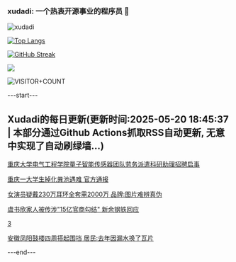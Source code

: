 ### xudadi: 一个热衷开源事业的程序员 👋

![xudadi](https://github-readme-stats-git-masterorgs-github-readme-stats-team.vercel.app/api?username=xudadi)

[![Top Langs](https://github-readme-stats.vercel.app/api/top-langs/?username=xudadi)](https://github.com/anuraghazra/github-readme-stats)

[![GitHub Streak](https://streak-stats.demolab.com?user=xudadi&locale=zh_Hans)](https://git.io/streak-stats)

![](https://raw.githubusercontent.com/xudadi/xudadi/main/assets/github-contribution-grid-snake.svg)

![VISITOR+COUNT](https://komarev.com/ghpvc/?username=xudadi&label=VISITOR+COUNT)


---start---

## Xudadi的每日更新(更新时间:2025-05-20 18:45:37 | 本部分通过Github Actions抓取RSS自动更新, 无意中实现了自动刷绿墙...)

[重庆大学电气工程学院量子智能传感器团队劳务派遣科研助理招聘启事](https://www.gongkaoleida.com/article/2408248)

[重庆一大学生掉化粪池遇难 官方通报](https://m.163.com/news/article/K00L2REJ0001899O.html)

[女演员疑戴230万耳环全套需2000万 品牌:图片难辨真伪](https://m.163.com/news/article/K00G4JON0550B6IS.html)

[虞书欣家人被传涉"15亿官商勾结" 新余钢铁回应](https://m.163.com/news/article/K00E3NU000019K82.html)

[3](https://m.163.com/touch/news/sub/domestic)

[安徽凤阳鼓楼四周搭起围挡 居民:去年因漏水换了瓦片](https://m.163.com/news/article/K00DI1BB053469KC.html)

---end---
